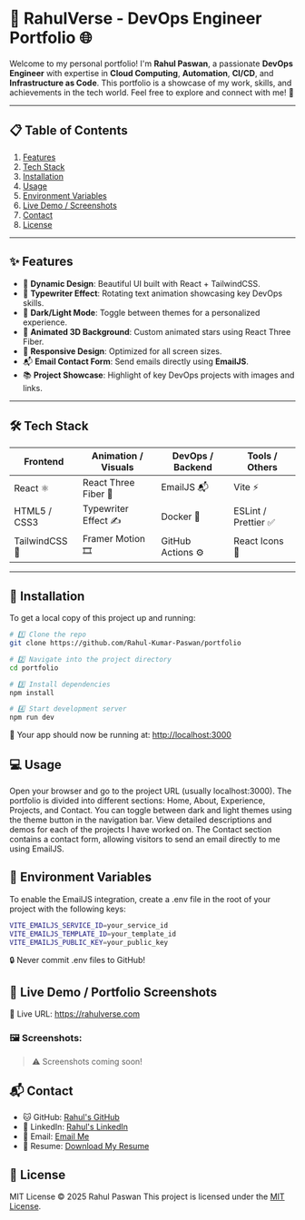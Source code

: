 # 🚀 RahulVerse - DevOps Engineer Portfolio 🌐

Welcome to my personal portfolio! I'm **Rahul Paswan**, a passionate **DevOps Engineer** with expertise in **Cloud Computing**, **Automation**, **CI/CD**, and **Infrastructure as Code**. This portfolio is a showcase of my work, skills, and achievements in the tech world. Feel free to explore and connect with me! 🌟

---

## 📋 Table of Contents
1. [Features](#features)
2. [Tech Stack](#tech-stack)
3. [Installation](#installation)
4. [Usage](#usage)
5. [Environment Variables](#environment-variables)
6. [Live Demo / Screenshots](#live-demo--portfolio-screenshots)
7. [Contact](#contact)
8. [License](#license)

---

## ✨ Features

- 🎨 **Dynamic Design**: Beautiful UI built with React + TailwindCSS.
- 🌟 **Typewriter Effect**: Rotating text animation showcasing key DevOps skills.
- 🌙 **Dark/Light Mode**: Toggle between themes for a personalized experience.
- 🌌 **Animated 3D Background**: Custom animated stars using React Three Fiber.
- 📱 **Responsive Design**: Optimized for all screen sizes.
- 📬 **Email Contact Form**: Send emails directly using **EmailJS**.
- 📚 **Project Showcase**: Highlight of key DevOps projects with images and links.

---

## 🛠️ Tech Stack

| Frontend       | Animation / Visuals      | DevOps / Backend    | Tools / Others        |
|----------------|--------------------------|---------------------|-----------------------|
| React ⚛️       | React Three Fiber 🌌    | EmailJS 📬          | Vite ⚡              |
| HTML5 / CSS3   | Typewriter Effect ✍️     | Docker 🐳          | ESLint / Prettier ✅  |
| TailwindCSS 🎨 | Framer Motion 🎞️        | GitHub Actions ⚙️   | React Icons 🎯       |

---

## 🚀 Installation

To get a local copy of this project up and running:

```bash
# 1️⃣ Clone the repo
git clone https://github.com/Rahul-Kumar-Paswan/portfolio

# 2️⃣ Navigate into the project directory
cd portfolio

# 3️⃣ Install dependencies
npm install

# 4️⃣ Start development server
npm run dev
```
🚀 Your app should now be running at: [http://localhost:3000](http://localhost:3000)

## 💻 Usage

Open your browser and go to the project URL (usually localhost:3000).
The portfolio is divided into different sections: Home, About, Experience, Projects, and Contact.
You can toggle between dark and light themes using the theme button in the navigation bar.
View detailed descriptions and demos for each of the projects I have worked on.
The Contact section contains a contact form, allowing visitors to send an email directly to me using EmailJS.

## 📝 Environment Variables

To enable the EmailJS integration, create a .env file in the root of your project with the following keys:
```bash
VITE_EMAILJS_SERVICE_ID=your_service_id
VITE_EMAILJS_TEMPLATE_ID=your_template_id
VITE_EMAILJS_PUBLIC_KEY=your_public_key
```
🔒 Never commit .env files to GitHub!

## 🔗 Live Demo / Portfolio Screenshots

🔴 Live URL: https://rahulverse.com

### 🖼️ Screenshots:
> ⚠️ Screenshots coming soon!  

## 📬 Contact

- 🐱 GitHub: [Rahul's GitHub](https://github.com/Rahul-Kumar-Paswan/)
- 💼 LinkedIn: [Rahul's LinkedIn](https://www.linkedin.com/in/rahul-paswan-b1b57b227)
- 📧 Email: [Email Me](mailto:rahulkumarpaswan941@gmail.com)
- 📄 Resume: [Download My Resume](public/Rahul_Paswan_Resume.pdf)


## 📜 License
MIT License © 2025 Rahul Paswan
This project is licensed under the [MIT License](./LICENSE).